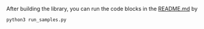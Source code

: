After building the library, you can run the code blocks in the [README.md](../README.md) by

```bash
python3 run_samples.py
```
